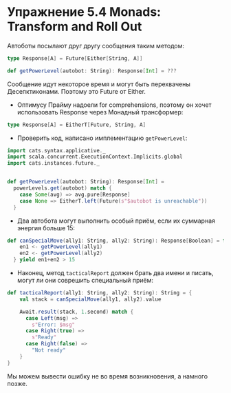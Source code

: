 # Упражнение 5.4 Monads: Transform and Roll Out

Автоботы посылают друг другу сообщения таким методом:

```scala
type Response[A] = Future[Either[String, A]]

def getPowerLevel(autobot: String): Response[Int] = ???
```

Сообщение идут некоторое время и могут быть перехвачены Десепктиконами. Поэтому это Future от Either.

- Оптимусу Прайму надоели for comprehensions, поэтому он хочет использовать Response через Монадный трансформер:

```scala
type Response[A] = EitherT[Future, String, A]
```

- Проверить код, написано имплементацию `getPowerLevel`:

```scala
import cats.syntax.applicative._
import scala.concurrent.ExecutionContext.Implicits.global
import cats.instances.future._


def getPowerLevel(autobot: String): Response[Int] =
  powerLevels.get(autobot) match {
    case Some(avg) => avg.pure[Response]
    case None => EitherT.left(Future(s"$autobot is unreachable"))
  }
```

- Два автобота могут выполнить особый приём, если их суммарная энергия больше 15:

```scala
def canSpecialMove(ally1: String, ally2: String): Response[Boolean] = for {
    en1 <- getPowerLevel(ally1)
    en2 <- getPowerLevel(ally2)
  } yield en1+en2 > 15
```

- Наконец, метод `tacticalReport` должен брать два имени и писать, могут ли они соврешить специальный приём:

```scala
def tacticalReport(ally1: String, ally2: String): String = {
    val stack = canSpecialMove(ally1, ally2).value

    Await.result(stack, 1.second) match {
      case Left(msg) =>
        s"Error: $msg"
      case Right(true) =>
        s"Ready"
      case Right(false) =>
        "Not ready"
    }
}
```

Мы можем вывести ошибку не во время возникновения, а намного позже.